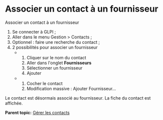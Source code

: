 Associer un contact à un fournisseur
====================================

Associer un contact à un fournisseur

1.  Se connecter à GLPI ;
2.  Aller dans le menu Gestion \> Contacts ;
3.  Optionnel : faire une recherche du contact ;
4.  2 possibilités pour associer un fournisseur
    -   1.  Cliquer sur le nom du contact
        2.  Aller dans l'onglet **Fournisseurs**
        3.  Sélectionner un fournisseur
        4.  Ajouter

    -   1.  Cocher le contact
        2.  Modification massive : Ajouter Fournisseur...

Le contact est désormais associé au fournisseur. La fiche du contact est
affichée.

**Parent topic:** [Gérer les
contacts](../glpi/management_contact.html "Les contacts sont gérés depuis le menu Gestion > Contacts")
